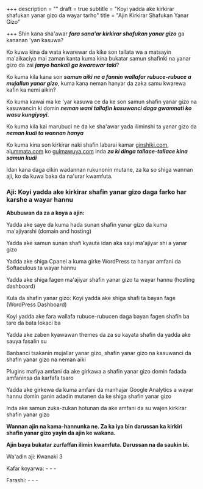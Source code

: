 +++
description = ""
draft = true
subtitle = "Koyi yadda ake kirkirar shafukan yanar gizo da wayar tarho"
title = "Ajin Kirkirar Shafukan Yanar Gizo"

+++
Shin kana sha'awar **_fara sana'ar kirkirar shafukan yanar gizo_** ga kananan 'yan kasuwa?

Ko kuwa kina da wata kwarewar da kike son tallata wa a matsayin ma'aikaciya mai zaman kanta kuma kina bukatar samun shafinki na yanar gizo da zai **_janyo hankali ga kwarewar taki_**?

Ko kuma kila kana son **_samun aiki ne a fannin wallafar rubuce-rubuce a mujallun yanar gizo_**, kuma kana neman hanyar da zaka samu kwarewa kafin ka nemi aikin?

Ko kuma kawai ma ke 'yar kasuwa ce da ke son samun shafin yanar gizo na kasuwancin ki domin **_neman wani tallafin kasuwanci daga gwamnati ko wasu kungiyoyi_**.

Ko kuma kila kai marubuci ne da ke sha'awar yada iliminshi ta yanar gizo da **_neman kudi ta wannan hanya_**

Ko kuma kina son kirkirar naki shafin labarai kamar [ginshiki.com](http://ginshiki.com/), al[ummata.com](http://ummata.com/) ko [gulmawuya.com](http://gulmawuya.com/) inda **_za ki dinga tallace-tallace kina samun kudi_**

Idan kana daga cikin wadannan rukunonin mutane, za ka so shiga wannan aji, ko da kuwa baka da na'urar kwamfuta.

### Aji: Koyi yadda ake kirkirar shafin yanar gizo daga farko har karshe a wayar hannu

**Abubuwan da za a koya a ajin:**

Yadda ake saye da kuma hada sunan shafin yanar gizo da kuma ma'ajiyarshi (domain and hosting)

Yadda ake samun sunan shafi kyauta idan aka sayi ma'ajiyar shi a yanar gizo

Yadda ake shiga Cpanel a kuma girke WordPress ta hanyar amfani da Softaculous ta wayar hannu

Yadda ake shiga fagen ma'ajiyar shafin yanar gizo ta wayar hannu (hosting dashboard)

Kula da shafin yanar gizo: Koyi yadda ake shiga shafi ta bayan fage (WordPress Dashboard)

Koyi yadda ake fara wallafa rubuce-rubucen daga bayan fagen shafin ba tare da bata lokaci ba

Yadda ake zaben kyawawan themes da za su kayata shafin da yadda ake sauya fasalin su

Banbanci tsakanin mujallar yanar gizo, shafin yanar gizo na kasuwanci da shafin yanar gizo na neman aiki

Plugins mafiya amfani da ake girkawa a shafin yanar gizo domin fadada amfaninsa da karfafa tsaro

Yadda ake girkewa da kuma amfani da manhajar Google Analytics a wayar hannu domin ganin adadin mutanen da ke shiga shafin yanar gizo

Inda ake samun zuka-zukan hotunan da ake amfani da su wajen kirkirar shafin yanar gizo

**Wannan ajin na kama-hannunka ne. Za ka iya bin darussan ka kirkiri shafin yanar gizo yayin da ajin ke wakana.**

**Ajin baya bukatar zurfaffan ilimin kwamfuta. Darussan na da saukin bi.**

Wa'adin aji: Kwanaki 3

Kafar koyarwa: - - -

Farashi: - - -